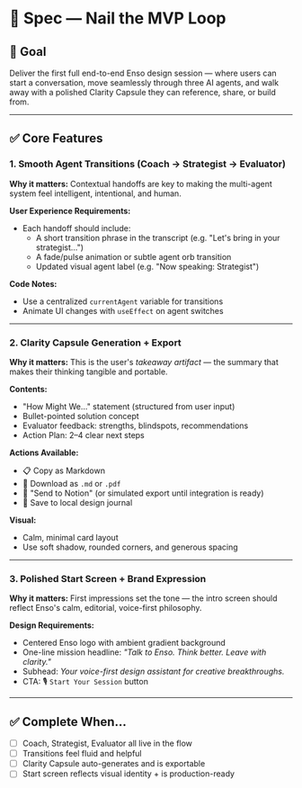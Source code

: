 # 📄 Spec — Nail the MVP Loop

## 🎯 Goal
Deliver the first full end-to-end Enso design session — where users can start a conversation, move seamlessly through three AI agents, and walk away with a polished Clarity Capsule they can reference, share, or build from.

---

## ✅ Core Features

### 1. Smooth Agent Transitions (Coach → Strategist → Evaluator)

**Why it matters:**
Contextual handoffs are key to making the multi-agent system feel intelligent, intentional, and human.

**User Experience Requirements:**
- Each handoff should include:
  - A short transition phrase in the transcript (e.g. "Let's bring in your strategist...")
  - A fade/pulse animation or subtle agent orb transition
  - Updated visual agent label (e.g. "Now speaking: Strategist")

**Code Notes:**
- Use a centralized `currentAgent` variable for transitions
- Animate UI changes with `useEffect` on agent switches

---

### 2. Clarity Capsule Generation + Export

**Why it matters:**
This is the user's *takeaway artifact* — the summary that makes their thinking tangible and portable.

**Contents:**
- "How Might We..." statement (structured from user input)
- Bullet-pointed solution concept
- Evaluator feedback: strengths, blindspots, recommendations
- Action Plan: 2–4 clear next steps

**Actions Available:**
- 📋 Copy as Markdown
- 💾 Download as `.md` or `.pdf`
- 🔗 "Send to Notion" (or simulated export until integration is ready)
- 📁 Save to local design journal

**Visual:**
- Calm, minimal card layout
- Use soft shadow, rounded corners, and generous spacing

---

### 3. Polished Start Screen + Brand Expression

**Why it matters:**
First impressions set the tone — the intro screen should reflect Enso's calm, editorial, voice-first philosophy.

**Design Requirements:**
- Centered Enso logo with ambient gradient background
- One-line mission headline:
  _"Talk to Enso. Think better. Leave with clarity."_
- Subhead:
  _Your voice-first design assistant for creative breakthroughs._
- CTA:
  🎙️ `Start Your Session` button

---

## ✅ Complete When...

- [ ] Coach, Strategist, Evaluator all live in the flow
- [ ] Transitions feel fluid and helpful
- [ ] Clarity Capsule auto-generates and is exportable
- [ ] Start screen reflects visual identity + is production-ready 
